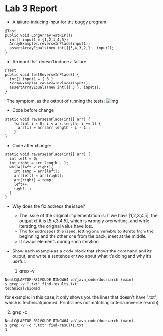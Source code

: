 # Lab 3 Report
- A failure-inducing input for the buggy program
```
@Test
public void LongArrayTestRIP(){
  int[] input1 = {1,2,3,4,5};
  ArrayExamples.reverseInPlace(input1);
  assertArrayEquals(new int[]{5,4,3,2,1}, input1);
}
```


- An input that doesn’t induce a failure
```
@Test 
public void testReverseInPlace() {
  int[] input1 = { 3 };
  ArrayExamples.reverseInPlace(input1);
  assertArrayEquals(new int[]{ 3 }, input1);
}
```

-The symptom, as the output of running the tests: 
![img]()

- Code before change:
```
static void reverseInPlace(int[] arr) {
    for(int i = 0; i < arr.length; i += 1) {
      arr[i] = arr[arr.length - i - 1];
    }
}
```

- Code after change:
```
static void reverseInPlace(int[] arr) {
  int left = 0;
  int right = arr.length - 1;
  while(left < right){
    int temp = arr[left];
    arr[left] = arr[right];
    arr[right] = temp;
    left++;
    right--;
  }
}
```
- Why does the fix address the issue?
   - The issue of the original implementation is: If we have [1,2,3,4,5], the output of it is [5,4,3,4,5], which is wrongly overwriting, and while iterating, the original value have lost.
   - The fix addresses this issue, letting one variable to iterate from the beginning and the other one from the back, meet at the middle.
   - It swaps elements during each iteration.

- Show each example as a code block that shows the command and its output, and write a sentence or two about what it’s doing and why it’s useful.
  1. grep -v
```
NealC@LAPTOP-R81VOUDE MINGW64 /d/java_code/docsearch (main)
$ grep -v ".txt" find-results.txt
technical/biomed
```
for example: in this case, it only shows you the lines that doesn't have ".txt", which is technical/biomed. Prints lines not matching criteria (inverse search)

  2. grep -c
```
NealC@LAPTOP-R81VOUDE MINGW64 /d/java_code/docsearch (main)
$ grep -v -c ".txt" find-results.txt 
1
```
